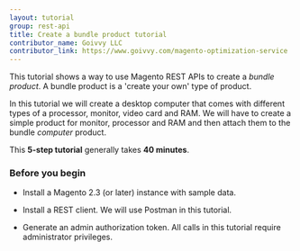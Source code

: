 ```yaml
---
layout: tutorial
group: rest-api
title: Create a bundle product tutorial
contributor_name: Goivvy LLC
contributor_link: https://www.goivvy.com/magento-optimization-service
---
```


This tutorial shows a way to use Magento REST APIs to create a _bundle product_. A bundle product is a 'create your own' type of product. 

In this tutorial we will create a desktop computer that comes with different types of a processor, monitor, video card and RAM. We will have to create a simple product for monitor, processor and RAM and then attach them to the bundle _computer_ product.

This **5-step tutorial** generally takes **40 minutes**.

### Before you begin

*  Install a Magento 2.3 (or later) instance with sample data.

*  Install a REST client. We will use Postman in this tutorial.

*  Generate an admin authorization token. All calls in this tutorial require administrator privileges.  
